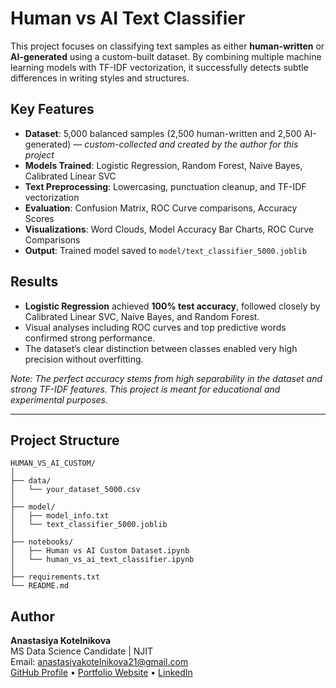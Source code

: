 # Human vs AI Text Classifier

This project focuses on classifying text samples as either **human-written** or **AI-generated** using a custom-built dataset. By combining multiple machine learning models with TF-IDF vectorization, it successfully detects subtle differences in writing styles and structures.

## Key Features

- **Dataset**: 5,000 balanced samples (2,500 human-written and 2,500 AI-generated) — *custom-collected and created by the author for this project*
- **Models Trained**: Logistic Regression, Random Forest, Naive Bayes, Calibrated Linear SVC
- **Text Preprocessing**: Lowercasing, punctuation cleanup, and TF-IDF vectorization
- **Evaluation**: Confusion Matrix, ROC Curve comparisons, Accuracy Scores
- **Visualizations**: Word Clouds, Model Accuracy Bar Charts, ROC Curve Comparisons
- **Output**: Trained model saved to `model/text_classifier_5000.joblib`

## Results

- **Logistic Regression** achieved **100% test accuracy**, followed closely by Calibrated Linear SVC, Naive Bayes, and Random Forest.
- Visual analyses including ROC curves and top predictive words confirmed strong performance.
- The dataset’s clear distinction between classes enabled very high precision without overfitting.

 *Note: The perfect accuracy stems from high separability in the dataset and strong TF-IDF features. This project is meant for educational and experimental purposes.*

---

## Project Structure
```
HUMAN_VS_AI_CUSTOM/
│
├── data/
│   └── your_dataset_5000.csv
│
├── model/
│   ├── model_info.txt
│   └── text_classifier_5000.joblib
│
├── notebooks/
│   ├── Human vs AI Custom Dataset.ipynb
│   └── human_vs_ai_text_classifier.ipynb
│
├── requirements.txt
└── README.md
```

## Author

**Anastasiya Kotelnikova**  
MS Data Science Candidate | NJIT  
Email: [anastasiyakotelnikova21@gmail.com](mailto:anastasiyakotelnikova21@gmail.com)  
[GitHub Profile](https://github.com/AnastasiyaKotelnikova) • [Portfolio Website](https://anastasiyakotelnikova.github.io/Portfolio/) • [LinkedIn](https://www.linkedin.com/in/anastasiyakotelnikova/)
